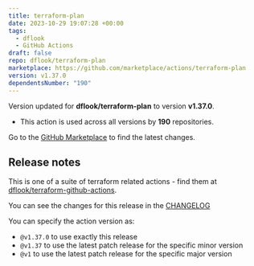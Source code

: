 ```yaml
---
title: terraform-plan
date: 2023-10-29 19:07:28 +00:00
tags:
  - dflook
  - GitHub Actions
draft: false
repo: dflook/terraform-plan
marketplace: https://github.com/marketplace/actions/terraform-plan
version: v1.37.0
dependentsNumber: "190"
---
```



Version updated for **dflook/terraform-plan** to version **v1.37.0**.
- This action is used across all versions by **190** repositories.

Go to the [GitHub Marketplace](https://github.com/marketplace/actions/terraform-plan) to find the latest changes.

## Release notes

This is one of a suite of terraform related actions - find them at [dflook/terraform-github-actions](https://github.com/dflook/terraform-github-actions).

You can see the changes for this release in the [CHANGELOG](https://github.com/dflook/terraform-github-actions/blob/main/CHANGELOG.md)

You can specify the action version as:

- `@v1.37.0` to use exactly this release
- `@v1.37` to use the latest patch release for the specific minor version
- `@v1` to use the latest patch release for the specific major version

